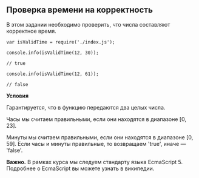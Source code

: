 ## Проверка времени на корректность

В этом задании необходимо проверить, что числа составляют корректное время.

```
var isValidTime = require('./index.js');

console.info(isValidTime(12, 30)); 

// true

console.info(isValidTime(12, 61)); 

// false
```
**Условия**

Гарантируется, что в функцию передаются два целых числа.

Часы мы считаем правильными, если они находятся в диапазоне [0, 23].

Минуты мы считаем правильными, если они находятся в диапазоне [0, 59]. Если часы и минуты правильные, то возвращаем 'true', иначе — 'false'.

**Важно.** В рамках курса мы следуем стандарту языка EcmaScript 5. Подробнее о EcmaScript вы можете узнать в википедии.
